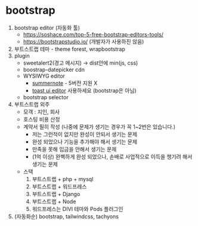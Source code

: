 # bootstrap
1. bootstrap editor (자동화 툴)
    * https://soshace.com/top-5-free-bootstrap-editors-tools/
    * https://bootstrapstudio.io/ (개발자가 사용하진 않음)
2. 부트스트랩 테마 - theme forest, wrapbootstrap
3. plugin
    * sweetalert2(경고 메시지) -> dist안에 min(js, css)
    * boostrap-datepicker cdn
    * WYSIWYG editor
        * [summernote](https://summernote.org/) - 5버전 지원 X
        * [toast ui editor](https://ui.toast.com/tui-editor) 사용하세요 (bootstrap은 아님)
    * bootstrap selector
4. 부트스트랩 외주
    * 모객 : 지인, 회사
    * 호스팅 비용 산정
    * 계약서 필히 작성 (나중에 문제가 생기는 경우가 꼭 1~2번은 있습니다.)
       - 저는 그런적이 없지만 완성이 안되서 생기는 문제
       - 완성 되었으나 기능을 추가해야 해서 생기는 문제
       - 만족을 못해 입금을 안해서 생기는 문제
       - (1억 이상) 완벽하게 완성 되었으나, 손배로 사업적으로 이득을 챙기려 해서 생기는 문제
    * 스택 
        1. 부트스트랩 + php + mysql
        2. 부트스트랩 + 워드프레스
        3. 부트스트랩 + Django
        4. 부트스트랩 + Node
        5. 워드프레스는 DIVI 테마와 Pods 플러그인
5. (자동화순) bootstrap, tailwindcss, tachyons